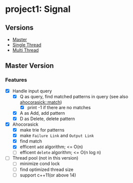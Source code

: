 # project1: Signal

## Versions

- [Master](https://hconnect.hanyang.ac.kr/2017_ITE4065_10074/2017_ITE4065_2015004584/tree/master)
- [Single Thread](https://hconnect.hanyang.ac.kr/2017_ITE4065_10074/2017_ITE4065_2015004584/tree/single)
- [Multi Thread](https://hconnect.hanyang.ac.kr/2017_ITE4065_10074/2017_ITE4065_2015004584/tree/multi)

## Master Version

### Features

- [x] Handle input query
    - [x] Q as query, find matched patterns in query (see also [ahocorasick::match]())
        - [x] print -1 if there are no matches
    - [x] A as Add, add pattern
    - [x] D as Delete, delete pattern

- [x] Ahocorasick
    - [x] make trie for patterns
    - [x] make `Failure Link` and `Output Link`
    - [x] find match
    - [x] efficent `add` algorithm; <= O(n)
    - [ ] efficent `delete` algorithm; <= O(n log n)

- [ ] Thread pool (not in this version)
    - [ ] minimize cond lock
    - [ ] find optimized thread size
    - [ ] support c++11(or above 14)

